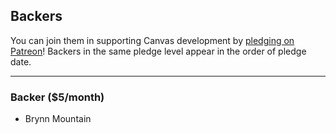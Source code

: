## Backers

You can join them in supporting Canvas development by [pledging on Patreon](https://www.patreon.com/canvas)! Backers in the same pledge level appear in the order of pledge date.

---

### Backer ($5/month)

- Brynn Mountain